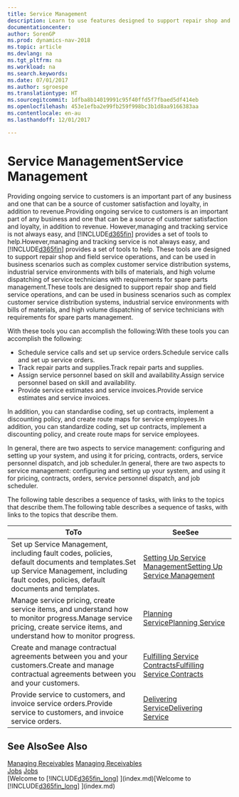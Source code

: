 ```yaml
---
title: Service Management
description: Learn to use features designed to support repair shop and field service operations.
documentationcenter: 
author: SorenGP
ms.prod: dynamics-nav-2018
ms.topic: article
ms.devlang: na
ms.tgt_pltfrm: na
ms.workload: na
ms.search.keywords: 
ms.date: 07/01/2017
ms.author: sgroespe
ms.translationtype: HT
ms.sourcegitcommit: 1dfba8b14019991c95f40ffd5f7fbaed5df414eb
ms.openlocfilehash: 453e1efba2e99fb259f998bc3b1d8aa9166383aa
ms.contentlocale: en-au
ms.lasthandoff: 12/01/2017

---
```

# <a name="service-management"></a><span data-ttu-id="63e98-103">Service Management</span><span class="sxs-lookup"><span data-stu-id="63e98-103">Service Management</span></span>
<span data-ttu-id="63e98-104">Providing ongoing service to customers is an important part of any business and one that can be a source of customer satisfaction and loyalty, in addition to revenue.</span><span class="sxs-lookup"><span data-stu-id="63e98-104">Providing ongoing service to customers is an important part of any business and one that can be a source of customer satisfaction and loyalty, in addition to revenue.</span></span> <span data-ttu-id="63e98-105">However,managing and tracking service is not always easy, and [!INCLUDE[d365fin](includes/d365fin_md.md)] provides a set of tools to help.</span><span class="sxs-lookup"><span data-stu-id="63e98-105">However,managing and tracking service is not always easy, and [!INCLUDE[d365fin](includes/d365fin_md.md)] provides a set of tools to help.</span></span> <span data-ttu-id="63e98-106">These tools are designed to support repair shop and field service operations, and can be used in business scenarios such as complex customer service distribution systems, industrial service environments with bills of materials, and high volume dispatching of service technicians with requirements for spare parts management.</span><span class="sxs-lookup"><span data-stu-id="63e98-106">These tools are designed to support repair shop and field service operations, and can be used in business scenarios such as complex customer service distribution systems, industrial service environments with bills of materials, and high volume dispatching of service technicians with requirements for spare parts management.</span></span>  

 <span data-ttu-id="63e98-107">With these tools you can accomplish the following:</span><span class="sxs-lookup"><span data-stu-id="63e98-107">With these tools you can accomplish the following:</span></span>  

* <span data-ttu-id="63e98-108">Schedule service calls and set up service orders.</span><span class="sxs-lookup"><span data-stu-id="63e98-108">Schedule service calls and set up service orders.</span></span>  
* <span data-ttu-id="63e98-109">Track repair parts and supplies.</span><span class="sxs-lookup"><span data-stu-id="63e98-109">Track repair parts and supplies.</span></span>  
* <span data-ttu-id="63e98-110">Assign service personnel based on skill and availability.</span><span class="sxs-lookup"><span data-stu-id="63e98-110">Assign service personnel based on skill and availability.</span></span>  
* <span data-ttu-id="63e98-111">Provide service estimates and service invoices.</span><span class="sxs-lookup"><span data-stu-id="63e98-111">Provide service estimates and service invoices.</span></span>  

<span data-ttu-id="63e98-112">In addition, you can standardise coding, set up contracts, implement a discounting policy, and create route maps for service employees.</span><span class="sxs-lookup"><span data-stu-id="63e98-112">In addition, you can standardize coding, set up contracts, implement a discounting policy, and create route maps for service employees.</span></span>  

<span data-ttu-id="63e98-113">In general, there are two aspects to service management: configuring and setting up your system, and using it for pricing, contracts, orders, service personnel dispatch, and job scheduler.</span><span class="sxs-lookup"><span data-stu-id="63e98-113">In general, there are two aspects to service management: configuring and setting up your system, and using it for pricing, contracts, orders, service personnel dispatch, and job scheduler.</span></span>  

<span data-ttu-id="63e98-114">The following table describes a sequence of tasks, with links to the topics that describe them.</span><span class="sxs-lookup"><span data-stu-id="63e98-114">The following table describes a sequence of tasks, with links to the topics that describe them.</span></span>   

|<span data-ttu-id="63e98-115">**To**</span><span class="sxs-lookup"><span data-stu-id="63e98-115">**To**</span></span>|<span data-ttu-id="63e98-116">**See**</span><span class="sxs-lookup"><span data-stu-id="63e98-116">**See**</span></span>|  
|------------|-------------|  
|<span data-ttu-id="63e98-117">Set up Service Management, including fault codes, policies, default documents and templates.</span><span class="sxs-lookup"><span data-stu-id="63e98-117">Set up Service Management, including fault codes, policies, default documents and templates.</span></span>|[<span data-ttu-id="63e98-118">Setting Up Service Management</span><span class="sxs-lookup"><span data-stu-id="63e98-118">Setting Up Service Management</span></span>](service-setup-service.md)|  
|<span data-ttu-id="63e98-119">Manage service pricing, create service items, and understand how to monitor progress.</span><span class="sxs-lookup"><span data-stu-id="63e98-119">Manage service pricing, create service items, and understand how to monitor progress.</span></span>|[<span data-ttu-id="63e98-120">Planning Service</span><span class="sxs-lookup"><span data-stu-id="63e98-120">Planning Service</span></span>](service-plan-service.md)|  
|<span data-ttu-id="63e98-121">Create and manage contractual agreements between you and your customers.</span><span class="sxs-lookup"><span data-stu-id="63e98-121">Create and manage contractual agreements between you and your customers.</span></span>|[<span data-ttu-id="63e98-122">Fulfilling Service Contracts</span><span class="sxs-lookup"><span data-stu-id="63e98-122">Fulfilling Service Contracts</span></span>](service-fulfill-service-contracts.md)|  
|<span data-ttu-id="63e98-123">Provide service to customers, and invoice service orders.</span><span class="sxs-lookup"><span data-stu-id="63e98-123">Provide service to customers, and invoice service orders.</span></span>|[<span data-ttu-id="63e98-124">Delivering Service</span><span class="sxs-lookup"><span data-stu-id="63e98-124">Delivering Service</span></span>](service-deliver-service.md)|  

## <a name="see-also"></a><span data-ttu-id="63e98-125">See Also</span><span class="sxs-lookup"><span data-stu-id="63e98-125">See Also</span></span>  
<span data-ttu-id="63e98-126">[Managing Receivables](receivables-manage-receivables.md) </span><span class="sxs-lookup"><span data-stu-id="63e98-126">[Managing Receivables](receivables-manage-receivables.md) </span></span>  
<span data-ttu-id="63e98-127">[Jobs](projects-how-create-jobs.md) </span><span class="sxs-lookup"><span data-stu-id="63e98-127">[Jobs](projects-how-create-jobs.md) </span></span>  
<span data-ttu-id="63e98-128">[Welcome to [!INCLUDE[d365fin_long](includes/d365fin_long_md.md)] ](index.md)</span><span class="sxs-lookup"><span data-stu-id="63e98-128">[Welcome to [!INCLUDE[d365fin_long](includes/d365fin_long_md.md)] ](index.md)</span></span>

